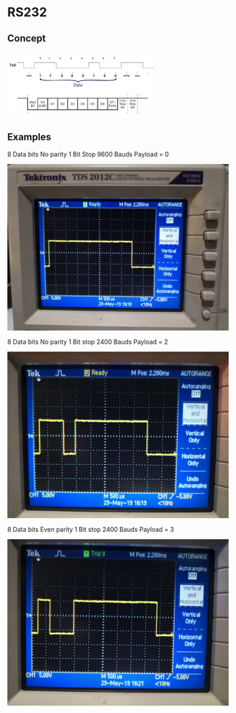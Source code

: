 <!-- TITLE: Serialcommunications -->
<!-- SUBTITLE: A quick summary of Serialcommunications -->


# RS232

## Concept
![Images](/uploads/electronics/images.png "Images")


## Examples

8 Data bits 
No parity 
1 Bit Stop
9600 Bauds
Payload = 0

![Whatsapp Image 2019 05 29 At 5 27 09 Pm 1](/uploads/electronics/whatsapp-image-2019-05-29-at-5-27-09-pm-1.jpeg "Whatsapp Image 2019 05 29 At 5 27 09 Pm 1")

8 Data bits
No parity
1 Bit stop
2400 Bauds
Payload = 2

![Whatsapp Image 2019 05 29 At 5 27 07 Pm](/uploads/electronics/whatsapp-image-2019-05-29-at-5-27-07-pm.jpeg "Whatsapp Image 2019 05 29 At 5 27 07 Pm")

8 Data bits
Even parity
1 Bit stop
2400 Bauds
Payload = 3

![Whatsapp Image 2019 05 29 At 5 27 08 Pm 1](/uploads/electronics/whatsapp-image-2019-05-29-at-5-27-08-pm-1.jpeg "Whatsapp Image 2019 05 29 At 5 27 08 Pm 1")
